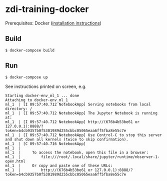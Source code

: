 # zdi-training-docker

Prerequisites: Docker ([installation instructions](https://docs.docker.com/install/))

## Build

```
$ docker-compose build
```

## Run

```
$ docker-compose up
```

See instructions printed on screen, e.g.

```
Starting docker-env_ml_1 ... done
Attaching to docker-env_ml_1
ml_1  | [I 09:57:40.712 NotebookApp] Serving notebooks from local directory: /
ml_1  | [I 09:57:40.712 NotebookApp] The Jupyter Notebook is running at:
ml_1  | [I 09:57:40.712 NotebookApp] http://(676b4b53be61 or 127.0.0.1):8888/?token=b4cb9357b0f5301989d255cbbc05065eaa6ff5fba8e55c7e
ml_1  | [I 09:57:40.712 NotebookApp] Use Control-C to stop this server and shut down all kernels (twice to skip confirmation).
ml_1  | [C 09:57:40.716 NotebookApp]
ml_1  |
ml_1  |     To access the notebook, open this file in a browser:
ml_1  |         file:///root/.local/share/jupyter/runtime/nbserver-1-open.html
ml_1  |     Or copy and paste one of these URLs:
ml_1  |         http://(676b4b53be61 or 127.0.0.1):8888/?token=b4cb9357b0f5301989d255cbbc05065eaa6ff5fba8e55c7e
```
